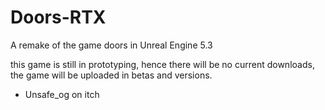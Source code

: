 # Doors-RTX
A remake of the game doors in Unreal Engine 5.3

this game is still in prototyping, hence there will be no current downloads, the game will be uploaded in betas and versions.
- Unsafe_og on itch
